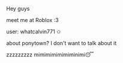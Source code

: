 Hey guys

meet me at Roblox :3

user: whatcalvin771 ✩

about ponytown? I don't want to talk about it

zzzzzzzzz mimimimimimiminimi😴
